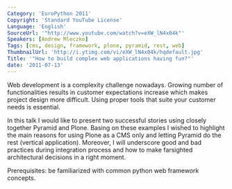 ```yaml
---
Category: 'EuroPython 2011'
Copyright: 'Standard YouTube License'
Language: 'English'
SourceUrl: '"http://www.youtube.com/watch?v=eXW_lN4x04k"'
Speakers: [Andrew Mleczko]
Tags: [cms, design, framework, plone, pyramid, rest, web]
ThumbnailUrl: 'http://i.ytimg.com/vi/eXW_lN4x04k/hqdefault.jpg'
Title: '"How to build complex web applications having fun?"'
date: '2011-07-13'
---
```

Web development is a complexity challenge nowadays. Growing number of
functionalities results in customer expectations increase which makes project
design more difficult. Using proper tools that suite your customer needs is
essential.

In this talk I would like to present two successful stories using closely
together Pyramid and Plone. Basing on these examples I wished to highlight the
main reasons for using Plone as a CMS only and letting Pyramid do the rest
(vertical application). Moreover, I will underscore good and bad practices
during integration process and how to make farsighted architectural decisions
in a right moment.

Prerequisites: be familiarized with common python web framework concepts.

